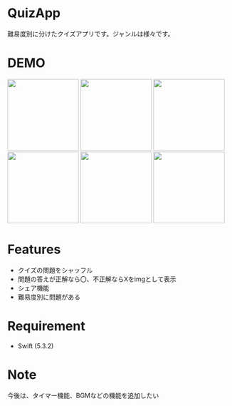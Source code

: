# QuizApp

難易度別に分けたクイズアプリです。ジャンルは様々です。

# DEMO
<img src="https://user-images.githubusercontent.com/46737524/110435128-f757c780-80f5-11eb-98fa-300fba5267e3.png" width="160"> <img src="https://user-images.githubusercontent.com/46737524/110435762-c1671300-80f6-11eb-813d-1c753f29b1b9.png" width="160"> <img src="https://user-images.githubusercontent.com/46737524/110436020-10ad4380-80f7-11eb-8cc7-f82769b8a478.png" width="160"> <img src="https://user-images.githubusercontent.com/46737524/110436182-44886900-80f7-11eb-904f-550cc6a7d913.png" width="160"> <img src="https://user-images.githubusercontent.com/46737524/110436340-75689e00-80f7-11eb-9bae-c8207484f446.png" width="160"> <img src="https://user-images.githubusercontent.com/46737524/110436492-a517a600-80f7-11eb-9df8-9f52ff48cb4f.png" width="160">      
  
# Features

* クイズの問題をシャッフル
* 問題の答えが正解なら〇、不正解ならXをimgとして表示
* シェア機能
* 難易度別に問題がある

# Requirement

* Swift (5.3.2) 

# Note

今後は、タイマー機能、BGMなどの機能を追加したい
